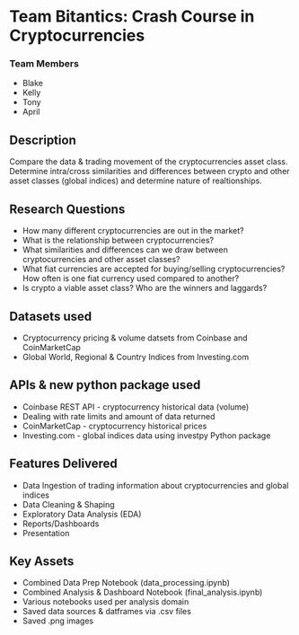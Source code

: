 # Team Bitantics: Crash Course in Cryptocurrencies

### Team Members
- Blake
- Kelly
- Tony
- April 

## Description
Compare the data & trading movement of the cryptocurrencies asset class. Determine intra/cross similarities and differences between crypto and other asset classes (global indices) and determine nature of realtionships.

## Research Questions
- How many different cryptocurrencies are out in the market?
- What is the relationship between cryptocurrencies?
- What similarities and differences can we draw between cryptocurrencies and other asset classes?
- What fiat currencies are accepted for buying/selling cryptocurrencies? How often is one fiat currency used compared to another?
- Is crypto a viable asset class? Who are the winners and laggards?

## Datasets used
- Cryptocurrency pricing & volume datsets from Coinbase and CoinMarketCap
- Global World, Regional & Country Indices from Investing.com

## APIs & new python package used
- Coinbase REST API - cryptocurrency historical data (volume)
- Dealing with rate limits and amount of data returned
- CoinMarketCap - cryptocurrency historical prices
- Investing.com - global indices data using investpy Python package

## Features Delivered
- Data Ingestion of trading information about cryptocurrencies and global indices
- Data Cleaning & Shaping
- Exploratory Data Analysis (EDA)
- Reports/Dashboards
- Presentation

## Key Assets
- Combined Data Prep Notebook (data_processing.ipynb)
- Combined Analysis & Dashboard Notebook (final_analysis.ipynb)
- Various notebooks used per analysis domain
- Saved data sources & datframes via .csv files
- Saved .png images 
